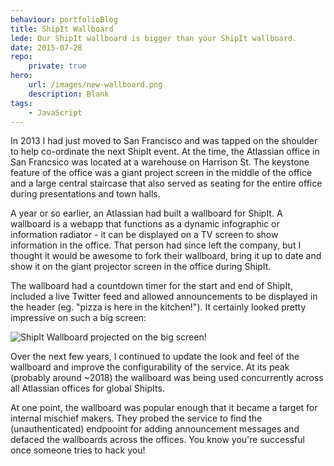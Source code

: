 ```yaml
---
behaviour: portfolioBlog
title: ShipIt Wallboard
lede: Our ShipIt wallboard is bigger than your ShipIt wallboard.
date: 2015-07-28
repo: 
    private: true
hero:
    url: /images/new-wallboard.png
    description: Blank
tags:
    - JavaScript
---
```

In 2013 I had just moved to San Francisco and was tapped on the shoulder to help co-ordinate the next ShipIt event. At the time, the Atlassian office in San Francsico was located at a warehouse on Harrison St. The keystone feature of the office was a giant project screen in the middle of the office and a large central staircase that also served as seating for the entire office during presentations and town halls. 

A year or so earlier, an Atlassian had built a wallboard for ShipIt. A wallboard is a webapp that functions as a dynamic infographic or information radiator - it can be displayed on a TV screen to show information in the office. That person had since left the company, but I thought it would be awesome to fork their wallboard, bring it up to date and show it on the giant projector screen in the office during ShipIt. 

The wallboard had a countdown timer for the start and end of ShipIt, included a live Twitter feed and allowed announcements to be displayed in the header (eg. "pizza is here in the kitchen!").  It certainly looked pretty impressive on such a big screen:

![ShipIt Wallboard projected on the big screen](/images/shipit-wallboard-hero.jpeg)!

Over the next few years, I continued to update the look and feel of the wallboard and improve the configurability of the service. At its peak (probably around ~2018) the wallboard was being used concurrently across all Atlassian offices for global ShipIts. 

At one point, the wallboard was popular enough that it became a target for internal mischief makers. They probed the service to find the (unauthenticated) endpooint for adding announcement messages and defaced the wallboards across the offices. You know you're successful once someone tries to hack you!
